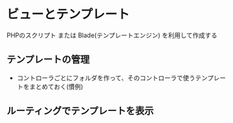 # ビューとテンプレート
PHPのスクリプト または Blade(テンプレートエンジン) を利用して作成する

## テンプレートの管理
* コントローラごとにフォルダを作って、そのコントローラで使うテンプレートをまとめておく(慣例)

## ルーティングでテンプレートを表示